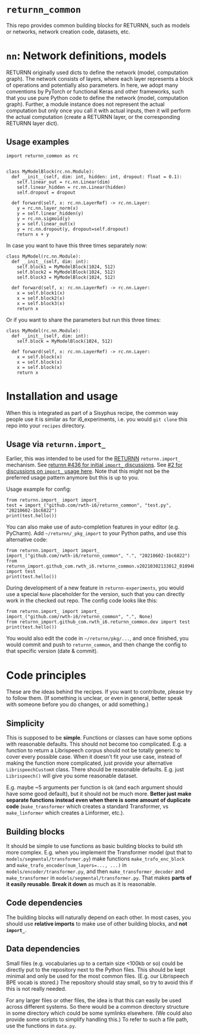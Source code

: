 # `returnn_common`

This repo provides common building blocks for RETURNN,
such as models or networks, network creation code,
datasets, etc.

# `nn`: Network definitions, models

RETURNN originally used dicts to define the network (model, computation graph).
The network consists of layers, where each layer represents a block of operations and potentially also parameters.
In here, we adopt many conventions by PyTorch or functional Keras and other frameworks,
such that you use pure Python code to define the network (model, computation graph).
Further, a module instance does not represent the actual computation
but only once you call it with actual inputs,
then it will perform the actual computation
(create a RETURNN layer, or the corresponding RETURNN layer dict).


## Usage examples

```
import returnn_common as rc


class MyModelBlock(rc.nn.Module):
  def __init__(self, dim: int, hidden: int, dropout: float = 0.1):
    self.linear_out = rc.nn.Linear(dim)
    self.linear_hidden = rc.nn.Linear(hidden)
    self.dropout = dropout

  def forward(self, x: rc.nn.LayerRef) -> rc.nn.Layer:
    y = rc.nn.layer_norm(x)
    y = self.linear_hidden(y)
    y = rc.nn.sigmoid(y)
    y = self.linear_out(x)
    y = rc.nn.dropout(y, dropout=self.dropout)
    return x + y
```

In case you want to have this three times separately now:
```
class MyModel(rc.nn.Module):
  def __init__(self, dim: int):
    self.block1 = MyModelBlock(1024, 512)
    self.block2 = MyModelBlock(1024, 512)
    self.block3 = MyModelBlock(1024, 512)
    
  def forward(self, x: rc.nn.LayerRef) -> rc.nn.Layer:
    x = self.block1(x)
    x = self.block2(x)
    x = self.block3(x)
    return x
```

Or if you want to share the parameters but run this three times:
```
class MyModel(rc.nn.Module):
  def __init__(self, dim: int):
    self.block = MyModelBlock(1024, 512)
    
  def forward(self, x: rc.nn.LayerRef) -> rc.nn.Layer:
    x = self.block(x)
    x = self.block(x)
    x = self.block(x)
    return x
```


# Installation and usage

When this is integrated as part of a Sisyphus recipe,
the common way people use it is similar as for i6_experiments,
i.e. you would `git clone` this repo into your `recipes` directory.


## Usage via `returnn.import_`

Earlier, this was intended to be used for the [RETURNN](https://github.com/rwth-i6/returnn) `returnn.import_` mechanism.
See [returnn #436 for initial `import_` discussions](https://github.com/rwth-i6/returnn/discussions/436).
See [#2 for discussions on `import_` usage here](https://github.com/rwth-i6/returnn_common/issues/2).
Note that this might not be the preferred usage pattern anymore but this is up to you.

Usage example for config:

    from returnn.import_ import import_
    test = import_("github.com/rwth-i6/returnn_common", "test.py", "20210602-1bc6822")
    print(test.hello())

You can also make use of auto-completion features in your editor (e.g. PyCharm).
Add `~/returnn/_pkg_import` to your Python paths,
and use this alternative code:

    from returnn.import_ import import_
    import_("github.com/rwth-i6/returnn_common", ".", "20210602-1bc6822")
    from returnn_import.github_com.rwth_i6.returnn_common.v20210302133012_01094bef2761 import test
    print(test.hello())

During development of a new feature in `returnn-experiments`,
you would use a special `None` placeholder for the version,
such that you can directly work in the checked out repo.
The config code looks like this:

    from returnn.import_ import import_
    import_("github.com/rwth-i6/returnn_common", ".", None)
    from returnn_import.github_com.rwth_i6.returnn_common.dev import test
    print(test.hello())

You would also edit the code in `~/returnn/pkg/...`,
and once finished, you would commit and push to `returnn_common`,
and then change the config to that specific version (date & commit).


# Code principles

These are the ideas behind the recipes.
If you want to contribute, please try to follow them.
(If something is unclear, or even in general,
better speak with someone before you do changes, or add something.)

## Simplicity

This is supposed to be **simple**.
Functions or classes can have some options
with reasonable defaults.
This should not become too complicated.
E.g. a function to return a Librispeech corpus
should not be totally generic to cover every possible case.
When it doesn't fit your use case,
instead of making the function more complicated,
just provide your alternative `LibrispeechCustomX` class.
There should be reasonable defaults.
E.g. just `Librispeech()` will give you some reasonable dataset.

E.g. maybe ~5 arguments per function is ok
(and each argument should have some good default),
but it should not be much more.
**Better just make separate functions instead
even when there is some amount of duplicate code**
(`make_transformer` which creates a standard Transformer,
vs `make_linformer` which creates a Linformer, etc.).

## Building blocks

It should be simple to use functions
as basic building blocks to build sth more complex.
E.g. when you implement the Transformer model
(put that to `models/segmental/transformer.py`)
make functions `make_trafo_enc_block`
and `make_trafo_encoder(num_layers=..., ...)`
in `models/encoder/transformer.py`,
and then `make_transformer_decoder` and `make_transformer`
in `models/segmental/transformer.py`.
That makes **parts of it easily reusable**.
**Break it down** as much as it is reasonable.

## Code dependencies

The building blocks will naturally depend on each other.
In most cases, you should use **relative imports**
to make use of other building blocks,
and **not `import_`**.

## Data dependencies

Small files (e.g. vocabularies up to a certain size <100kb or so)
could be directly put to the repository next to the Python files.
This should be kept minimal and only be used for the most common files.
(E.g. our Librispeech BPE vocab is stored.)
The repository should stay small,
so try to avoid this if this is not really needed.

For any larger files or other files,
the idea is that this can easily be used across different systems.
So there would be a common directory structure
in some directory which could be some symlinks elsewhere.
(We could also provide some scripts to simplify handling this.)
To refer to such a file path, use the functions in `data.py`.
